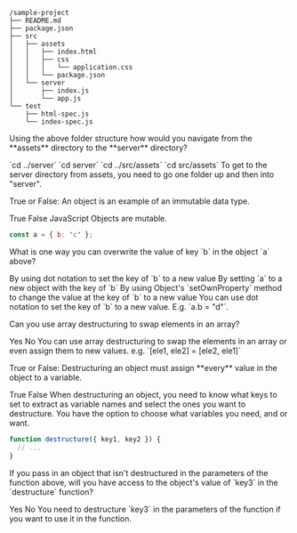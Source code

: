 ```plaintext
/sample-project
├── README.md
├── package.json
├── src
│   ├── assets
│   │   ├── index.html
│   │   ├── css
│   │   │   └── application.css
│   │   └── package.json
│   └── server
│       ├── index.js
│       └── app.js
└── test
    ├── html-spec.js
    └── index-spec.js
```

<quiz>
  <question>
    <p>Using the above folder structure how would you navigate from the **assets** directory to the **server** directory?</p>
    <answer correct>`cd ../server`</answer>
    <answer>`cd server`</answer>
    <answer>`cd ../src/assets`</answer>
    <answer>`cd src/assets`</answer>
    <explanation>To get to the server directory from assets, you need to go one folder up and then into "server".</explanation>
  </question>
</quiz>

<quiz>
  <question>
    <p>True or False: An object is an example of an immutable data type.</p>
    <answer>True</answer>
    <answer correct>False</answer>
    <explanation>JavaScript Objects are mutable.</explanation>
  </question>
</quiz>

```js
const a = { b: "c" };
```

<quiz>
  <question>
    <p>What is one way you can overwrite the value of key `b` in the object `a` above?</p>
    <answer correct>By using dot notation to set the key of `b` to a new value</answer>
    <answer>By setting `a` to a new object with the key of `b`</answer>
    <answer>By using Object's `setOwnProperty` method to change the value at the key of `b` to a new value</answer>
    <explanation>You can use dot notation to set the key of `b` to a new value. E.g. `a.b = "d"`.</explanation>
  </question>
</quiz>

<quiz>
  <question>
    <p>Can you use array destructuring to swap elements in an array?</p>
    <answer correct>Yes</answer>
    <answer>No</answer>
    <explanation>You can use array destructuring to swap the elements in an array or even assign them to new values. e.g. `[ele1, ele2] = [ele2, ele1]`</explanation>
  </question>
</quiz>

<quiz>
  <question>
    <p>True or False: Destructuring an object must assign **every** value in the object to a variable.</p>
    <answer>True</answer>
    <answer correct>False</answer>
    <explanation>When destructuring an object, you need to know what keys to set to extract as variable names and select the ones you want to destructure. You have the option to choose what variables you need, and or want.</explanation>
  </question>
</quiz>


```js
function destructure({ key1, key2 }) {
  // ...
}
```

<quiz>
  <question>
    <p>If you pass in an object that isn't destructured in the parameters of the function above, will you have access to the object's value of `key3` in the `destructure` function?</p>
    <answer>Yes</answer>
    <answer correct>No</answer>
    <explanation>You need to destructure `key3` in the parameters of the function if you want to use it in the function.</explanation>
  </question>
</quiz>
